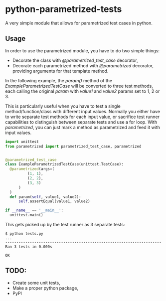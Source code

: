 # python-parametrized-tests
A very simple module that allows for parametrized test cases in python.

## Usage

In order to use the parametrized module, you have to do two simple things:

* Decorate the class with _@parametrized_test_case_ decorator,
* Decorate each parametrized method with _@parametrized_ decorator, providing arguments for that template method.

In the following example, the _param()_ method of the _ExampleParametrizedTestCase_ will be converted to three test methods, each calling the original _param_ with _value1_ and _value2_ params set to 1, 2 or 3.

This is particularly useful when you have to test a single method/function/class with different input values. Normally you either have to write separate test methods for each input value, or sacrifice test runner capabilities to distinguish between separate tests and use a for loop. With _parametrized_, you can just mark a method as parametrized and feed it with input values.

```python
import unittest
from parametrized import parametrized_test_case, parametrized


@parametrized_test_case
class ExampleParametrizedTestCase(unittest.TestCase):
  @parametrized(args=(
          (1, 1),
          (2, 2),
          (3, 3)
      )
  )
  def param(self, value1, value2):
      self.assertEqual(value1, value2)

if __name__ == '__main__':
  unittest.main()
```

This gets picked up by the test runner as 3 separate tests:

```
$ python tests.py
...
----------------------------------------------------------------------
Ran 3 tests in 0.000s

OK
```

## TODO:

* Create some unit tests,
* Make a proper python package,
* PyPI

